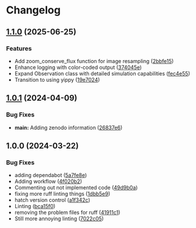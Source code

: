 # Changelog

## [1.1.0](https://github.com/CoreySpohn/coronagraphoto/compare/v1.0.1...v1.1.0) (2025-06-25)


### Features

* Add zoom_conserve_flux function for image resampling ([2bbfe15](https://github.com/CoreySpohn/coronagraphoto/commit/2bbfe1535da6bda3262fb9ae6c1cd5e51eb96302))
* Enhance logging with color-coded output ([374045e](https://github.com/CoreySpohn/coronagraphoto/commit/374045e7201dae5e354f4c4aa7c4d7270f9761a3))
* Expand Observation class with detailed simulation capabilities ([fec4e55](https://github.com/CoreySpohn/coronagraphoto/commit/fec4e5586e17701fe051cb34a6b74956b1af48d1))
* Transition to using yippy ([19e7024](https://github.com/CoreySpohn/coronagraphoto/commit/19e702459388051868c60841e9ee8278b87f8ab9))

## [1.0.1](https://github.com/CoreySpohn/coronagraphoto/compare/v1.0.0...v1.0.1) (2024-04-09)


### Bug Fixes

* **main:** Adding zenodo information ([26837e6](https://github.com/CoreySpohn/coronagraphoto/commit/26837e6b894d0380d0dd529506da1cd35d1ccc1d))

## 1.0.0 (2024-03-22)


### Bug Fixes

* adding dependabot ([5a7fe8e](https://github.com/CoreySpohn/coronagraphoto/commit/5a7fe8e613a436155293495a44fb121d98819f16))
* Adding workflow ([4f020b2](https://github.com/CoreySpohn/coronagraphoto/commit/4f020b26ce70578127a3560af6947c1d43b1dfaf))
* Commenting out not implemented code ([49d9b0a](https://github.com/CoreySpohn/coronagraphoto/commit/49d9b0a40beb106a432fe501d4f5d01459162e41))
* fixing more ruff linting things ([1dbb5e9](https://github.com/CoreySpohn/coronagraphoto/commit/1dbb5e90553949a5d9d186df91868a4f48c3ea0a))
* hatch version control ([a1f342c](https://github.com/CoreySpohn/coronagraphoto/commit/a1f342ce8b883076205bb832bbdd9f964bede3fa))
* Linting ([bca15f0](https://github.com/CoreySpohn/coronagraphoto/commit/bca15f0e096ce67466117c92d0cc6487ea11010e))
* removing the problem files for ruff ([41911c1](https://github.com/CoreySpohn/coronagraphoto/commit/41911c1f86c455dd560d054ff65ceeb843c76619))
* Still more annoying linting ([7022c05](https://github.com/CoreySpohn/coronagraphoto/commit/7022c05ec4c1ecf7f0859803a0fc47198a11939c))
